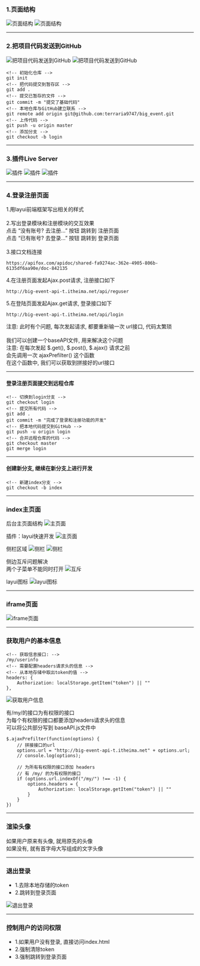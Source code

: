 ### 1.页面结构
![页面结构](img/01.登录页面.png)
![页面结构](img/02.后台主页.png)

---
### 2.把项目代码发送到GitHub
![把项目代码发送到GitHub](img/03.代码传到github.png)
![把项目代码发送到GitHub](img/04.添加分支.png)

```
<!-- 初始化仓库 -->
git init
<!-- 把代码提交到暂存区 -->
git add .
<!-- 提交已暂存的文件 -->
git commit -m "提交了基础代码"
<!-- 本地仓库与GitHub建立联系 -->
git remote add origin git@github.com:terraria9747/big_event.git
<!-- 上传代码 -->
git push -u origin master
<!-- 添加分支 -->
git checkout -b login
```

---
### 3.插件Live Server
![插件](img/05.Live%20Sever插件.png)
![插件](img/06.插件的使用.png)
![插件](img/07.关闭插件.png)


---
### 4.登录注册页面
1.用layui前端框架写出相关的样式<br>
<br>
2.写出登录模块和注册模块的交互效果<br>
点击 “没有账号? 去注册...” 按钮 跳转到 注册页面<br>
点击 “已有账号? 去登录...” 按钮 跳转到 登录页面<br>
<br>
3.接口文档连接<br>
```
https://apifox.com/apidoc/shared-fa9274ac-362e-4905-806b-6135df6aa90e/doc-842135
```
4.在注册页面发起Ajax.post请求, 注册接口如下
```
http://big-event-api-t.itheima.net/api/reguser
```
5.在登陆页面发起Ajax.get请求, 登录接口如下
```
http://big-event-api-t.itheima.net/api/login
```
注意: 此时有个问题, 每次发起请求, 都要重新输一次 url接口, 代码太繁琐<br>
<br>
我们可以创建一个baseAPI文件, 用来解决这个问题<br>
注意: 在每次发起 $.get(), $.post(), $.ajax() 请求之前<br>
会先调用一次 ajaxPrefilter() 这个函数<br>
在这个函数中, 我们可以获取到拼接好的url接口<br>


---
#### 登录注册页面提交到远程仓库

```
<!-- 切换到login分支 -->
git checkout login
<!-- 提交所有代码 -->
git add .
git commit -m "完成了登录和注册功能的开发"
<!-- 把本地代码提交到GitHub -->
git push -u origin login
<!-- 合并远程仓库的代码 -->
git checkout master
git merge login
```

---
#### 创建新分支, 继续在新分支上进行开发
```
<!-- 新建index分支 -->
git checkout -b index
```

---
### index主页面
后台主页面结构
![主页面](img/09.后台主页面.png)

插件：layui快速开发
![主页面](img/10.layui快速布局后台页面.png)

侧栏区域
![侧栏](img/11.侧栏开发.png)
![侧栏](img/12.侧栏开发.png)

侧边互斥问题解决<br>
两个子菜单不能同时打开
![互斥](img/13.互斥问题.png)

layui图标
![layui图标](img/14.图标.png)

---
### iframe页面
![iframe页面](img/16.选中.png)

---
### 获取用户的基本信息
```
<!-- 获取信息接口: -->
/my/userinfo
<!-- 需要配置headers请求头的信息 -->
<!-- 从本地存储中取出token的值 -->
headers: {
    Authorization: localStorage.getItem("token") || ""
},
```
![获取用户信息](img/17.获取用户信息.png)

有/my/的接口为有权限的接口 <br>
为每个有权限的接口都要添加headers请求头的信息 <br>
可以将公共部分写到 baseAPI.js文件中<br>
```
$.ajaxPrefilter(function(options) {
    // 拼接接口的url
    options.url = "http://big-event-api-t.itheima.net" + options.url;
    // console.log(options);

    // 为所有有权限的接口添加 headers
    // 有 /my/ 的为有权限的接口
    if (options.url.indexOf("/my/") !== -1) {
        options.headers = {
            Authorization: localStorage.getItem("token") || ""
        }
    }
})

```

---
### 渲染头像
如果用户原来有头像, 就用原先的头像<br>
如果没有, 就有首字母大写组成的文字头像<br>

---
### 退出登录
* 1.去除本地存储的token<br>
* 2.跳转到登录页面<br>

![退出登录](img/18.退出询问框.png)

---
### 控制用户的访问权限
* 1.如果用户没有登录, 直接访问index.html
* 2.强制清除token
* 3.强制跳转到登录页面
